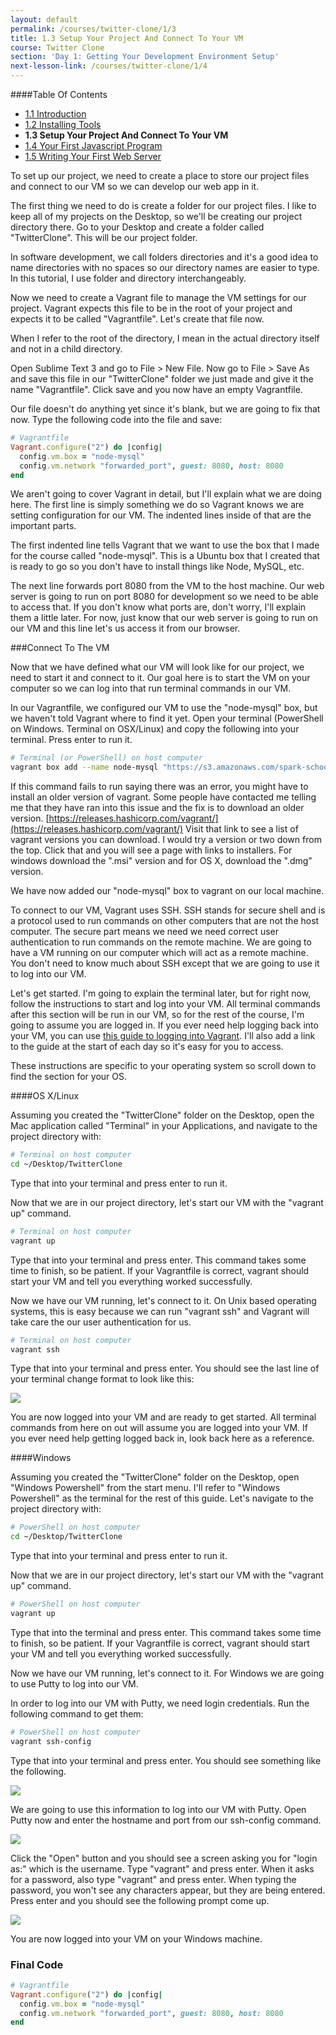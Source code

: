 ```yaml
---
layout: default
permalink: /courses/twitter-clone/1/3
title: 1.3 Setup Your Project And Connect To Your VM
course: Twitter Clone
section: 'Day 1: Getting Your Development Environment Setup'
next-lesson-link: /courses/twitter-clone/1/4
---
```


####Table Of Contents

- [1.1 Introduction](/courses/twitter-clone/1/1)
- [1.2 Installing Tools](/courses/twitter-clone/1/2)
- **1.3 Setup Your Project And Connect To Your VM**
- [1.4 Your First Javascript Program](/courses/twitter-clone/1/4)
- [1.5 Writing Your First Web Server](/courses/twitter-clone/1/5)

To set up our project, we need to create a place to store our project files and connect to our VM so we can develop our web app in it.

The first thing we need to do is create a folder for our project files.  I like to keep all of my projects on the Desktop, so we'll be creating our project directory there.  Go to your Desktop and create a folder called "TwitterClone".  This will be our project folder.

In software development, we call folders directories and it's a good idea to name directories with no spaces so our directory names are easier to type.  In this tutorial, I use folder and directory interchangeably.

Now we need to create a Vagrant file to manage the VM settings for our project.  Vagrant expects this file to be in the root of your project and expects it to be called "Vagrantfile".  Let's create that file now.

When I refer to the root of the directory, I mean in the actual directory itself and not in a child directory.

Open Sublime Text 3 and go to File > New File.  Now go to File > Save As and save this file in our "TwitterClone" folder we just made and give it the name "Vagrantfile".  Click save and you now have an empty Vagrantfile.

Our file doesn't do anything yet since it's blank, but we are going to fix that now.  Type the following code into the file and save:

```ruby
# Vagrantfile
Vagrant.configure("2") do |config|
  config.vm.box = "node-mysql"
  config.vm.network "forwarded_port", guest: 8080, host: 8080
end
```

We aren't going to cover Vagrant in detail, but I'll explain what we are doing here. The first line is simply something we do so Vagrant knows we are setting configuration for our VM.  The indented lines inside of that are the important parts.

The first indented line tells Vagrant that we want to use the box that I made for the course called "node-mysql".  This is a Ubuntu box that I created that is ready to go so you don't have to install things like Node, MySQL, etc.

The next line forwards port 8080 from the VM to the host machine.  Our web server is going to run on port 8080 for development so we need to be able to access that. If you don't know what ports are, don't worry, I'll explain them a little later.  For now, just know that our web server is going to run on our VM and this line let's us access it from our browser.

###Connect To The VM

Now that we have defined what our VM will look like for our project, we need to start it and connect to it.  Our goal here is to start the VM on your computer so we can log into that run terminal commands in our VM.

In our Vagrantfile, we configured our VM to use the "node-mysql" box, but we haven't told Vagrant where to find it yet.  Open your terminal (PowerShell on Windows. Terminal on OSX/Linux) and copy the following into your terminal.  Press enter to run it.

```bash
# Terminal (or PowerShell) on host computer
vagrant box add --name node-mysql "https://s3.amazonaws.com/spark-school/node-mysql.box"
```

If this command fails to run saying there was an error, you might have to install an older version of vagrant.  Some people have contacted me telling me that they have ran into this issue and the fix is to download an older version.  [https://releases.hashicorp.com/vagrant/](https://releases.hashicorp.com/vagrant/) Visit that link to see a list of vagrant versions you can download. I would try a version or two down from the top.  Click that and you will see a page with links to installers.  For windows download the ".msi" version and for OS X, download the ".dmg" version.

We have now added our "node-mysql" box to vagrant on our local machine.

To connect to our VM, Vagrant uses SSH. SSH stands for secure shell and is a protocol used to run commands on other computers that are not the host computer. The secure part means we need we need correct user authentication to run commands on the remote machine.  We are going to have a VM running on our computer which will act as a remote machine.  You don't need to know much about SSH except that we are going to use it to log into our VM.

Let's get started.  I'm going to explain the terminal later, but for right now, follow the instructions to start and log into your VM.  All terminal commands after this section will be run in our VM, so for the rest of the course, I'm going to assume you are logged in.  If you ever need help logging back into your VM, you can use <a href="/guides/logging-into-vagrant" target="_blank">this guide to logging into Vagrant</a>.  I'll also add a link to the guide at the start of each day so it's easy for you to access.

These instructions are specific to your operating system so scroll down to find the section for your OS.

####OS X/Linux

Assuming you created the "TwitterClone" folder on the Desktop, open the Mac application called "Terminal" in your Applications, and navigate to the project directory with:

```bash
# Terminal on host computer
cd ~/Desktop/TwitterClone
```

Type that into your terminal and press enter to run it.

Now that we are in our project directory, let's start our VM with the "vagrant up" command.

```bash
# Terminal on host computer
vagrant up
```

Type that into your terminal and press enter.   This command takes some time to finish, so be patient.   If your Vagrantfile is correct, vagrant should start your VM and tell you everything worked successfully.

Now we have our VM running, let's connect to it.  On Unix based operating systems, this is easy because we can run "vagrant ssh" and Vagrant will take care the our user authentication for us.

```bash
# Terminal on host computer
vagrant ssh
```

Type that into your terminal and press enter.  You should see the last line of your terminal change format to look like this:

![](https://s3.amazonaws.com/spark-school/courses/twitter-clone/1/ssh-login-to-vagrant.png)

You are now logged into your VM and are ready to get started.  All terminal commands from here on out will assume you are logged into your VM.  If you ever need help getting logged back in, look back here as a reference.

####Windows

Assuming you created the "TwitterClone" folder on the Desktop, open "Windows Powershell" from the start menu.  I'll refer to "Windows Powershell" as the terminal for the rest of this guide.  Let's navigate to the project directory with:

```bash
# PowerShell on host computer
cd ~/Desktop/TwitterClone
```

Type that into your terminal and press enter to run it.

Now that we are in our project directory, let's start our VM with the "vagrant up" command.

```bash
# PowerShell on host computer
vagrant up
```

Type that into the terminal and press enter.   This command takes some time to finish, so be patient.   If your Vagrantfile is correct, vagrant should start your VM and tell you everything worked successfully.

Now we have our VM running, let's connect to it.  For Windows we are going to use Putty to log into our VM.

In order to log into our VM with Putty, we need login credentials.  Run the following command to get them:

```bash
# PowerShell on host computer
vagrant ssh-config
```

Type that into your terminal and press enter.  You should see something like the following.

![](https://s3.amazonaws.com/spark-school/courses/twitter-clone/1/windows-ssh-config.png)

We are going to use this information to log into our VM with Putty.  Open Putty now and enter the hostname and port from our ssh-config command.

![](https://s3.amazonaws.com/spark-school/courses/twitter-clone/1/logging-into-vagrant-with-putty.png)

Click the "Open" button and you should see a screen asking you for "login as:" which is the username.  Type "vagrant" and press enter.  When it asks for a password, also type "vagrant" and press enter.  When typing the password, you won't see any characters appear, but they are being entered.  Press enter and you should see the following prompt come up.

![](https://s3.amazonaws.com/spark-school/courses/twitter-clone/1/putty-logged-into-vagrant.png)

You are now logged into your VM on your Windows machine.

### Final Code

```ruby
# Vagrantfile
Vagrant.configure("2") do |config|
  config.vm.box = "node-mysql"
  config.vm.network "forwarded_port", guest: 8080, host: 8080
end
```
